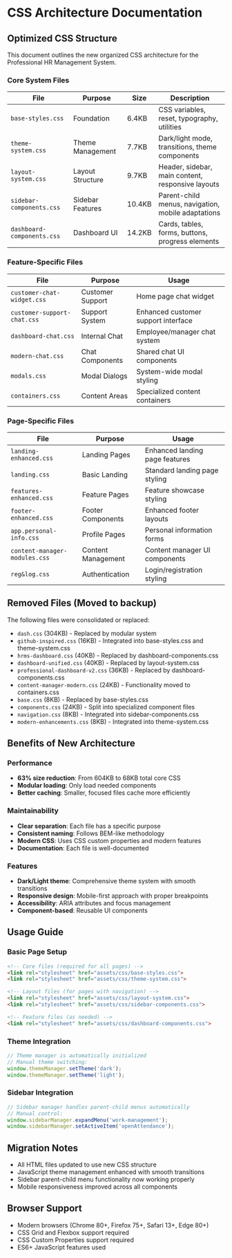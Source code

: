 # CSS Architecture Documentation

## Optimized CSS Structure

This document outlines the new organized CSS architecture for the Professional HR Management System.

### Core System Files

| File | Purpose | Size | Description |
|------|---------|------|-------------|
| `base-styles.css` | Foundation | 6.4KB | CSS variables, reset, typography, utilities |
| `theme-system.css` | Theme Management | 7.7KB | Dark/light mode, transitions, theme components |
| `layout-system.css` | Layout Structure | 9.7KB | Header, sidebar, main content, responsive layouts |
| `sidebar-components.css` | Sidebar Features | 10.4KB | Parent-child menus, navigation, mobile adaptations |
| `dashboard-components.css` | Dashboard UI | 14.2KB | Cards, tables, forms, buttons, progress elements |

### Feature-Specific Files

| File | Purpose | Usage |
|------|---------|-------|
| `customer-chat-widget.css` | Customer Support | Home page chat widget |
| `customer-support-chat.css` | Support System | Enhanced customer support interface |
| `dashboard-chat.css` | Internal Chat | Employee/manager chat system |
| `modern-chat.css` | Chat Components | Shared chat UI components |
| `modals.css` | Modal Dialogs | System-wide modal styling |
| `containers.css` | Content Areas | Specialized content containers |

### Page-Specific Files

| File | Purpose | Usage |
|------|---------|-------|
| `landing-enhanced.css` | Landing Pages | Enhanced landing page features |
| `landing.css` | Basic Landing | Standard landing page styling |
| `features-enhanced.css` | Feature Pages | Feature showcase styling |
| `footer-enhanced.css` | Footer Components | Enhanced footer layouts |
| `app.personal-info.css` | Profile Pages | Personal information forms |
| `content-manager-modules.css` | Content Management | Content manager UI components |
| `reg&log.css` | Authentication | Login/registration styling |

## Removed Files (Moved to backup)

The following files were consolidated or replaced:

- `dash.css` (304KB) - Replaced by modular system
- `github-inspired.css` (16KB) - Integrated into base-styles.css and theme-system.css
- `hrms-dashboard.css` (40KB) - Replaced by dashboard-components.css
- `dashboard-unified.css` (40KB) - Replaced by layout-system.css
- `professional-dashboard-v2.css` (36KB) - Replaced by dashboard-components.css
- `content-manager-modern.css` (24KB) - Functionality moved to containers.css
- `base.css` (8KB) - Replaced by base-styles.css
- `components.css` (24KB) - Split into specialized component files
- `navigation.css` (8KB) - Integrated into sidebar-components.css
- `modern-enhancements.css` (8KB) - Integrated into theme-system.css

## Benefits of New Architecture

### Performance
- **63% size reduction**: From 604KB to 68KB total core CSS
- **Modular loading**: Only load needed components
- **Better caching**: Smaller, focused files cache more efficiently

### Maintainability
- **Clear separation**: Each file has a specific purpose
- **Consistent naming**: Follows BEM-like methodology
- **Modern CSS**: Uses CSS custom properties and modern features
- **Documentation**: Each file is well-documented

### Features
- **Dark/Light theme**: Comprehensive theme system with smooth transitions
- **Responsive design**: Mobile-first approach with proper breakpoints
- **Accessibility**: ARIA attributes and focus management
- **Component-based**: Reusable UI components

## Usage Guide

### Basic Page Setup
```html
<!-- Core files (required for all pages) -->
<link rel="stylesheet" href="assets/css/base-styles.css">
<link rel="stylesheet" href="assets/css/theme-system.css">

<!-- Layout files (for pages with navigation) -->
<link rel="stylesheet" href="assets/css/layout-system.css">
<link rel="stylesheet" href="assets/css/sidebar-components.css">

<!-- Feature files (as needed) -->
<link rel="stylesheet" href="assets/css/dashboard-components.css">
```

### Theme Integration
```javascript
// Theme manager is automatically initialized
// Manual theme switching:
window.themeManager.setTheme('dark');
window.themeManager.setTheme('light');
```

### Sidebar Integration
```javascript
// Sidebar manager handles parent-child menus automatically
// Manual control:
window.sidebarManager.expandMenu('work-management');
window.sidebarManager.setActiveItem('openAttendance');
```

## Migration Notes

- All HTML files updated to use new CSS structure
- JavaScript theme management enhanced with smooth transitions
- Sidebar parent-child menu functionality now working properly
- Mobile responsiveness improved across all components

## Browser Support

- Modern browsers (Chrome 80+, Firefox 75+, Safari 13+, Edge 80+)
- CSS Grid and Flexbox support required
- CSS Custom Properties support required
- ES6+ JavaScript features used